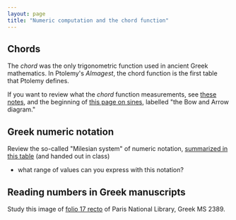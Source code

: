 ```yaml
---
layout: page
title: "Numeric computation and the chord function"
---
```



## Chords


The *chord* was the only trigonometric function used in ancient Greek mathematics.  In Ptolemy's *Almagest*, the chord function is the first table that Ptolemy defines.

If you want to review what the *chord* function measurements, see [these notes](https://www2.clarku.edu/faculty/djoyce/trig/chords.html), and the beginning of [this page on sines](https://www2.clarku.edu/faculty/djoyce/trig/sines.html), labelled "the Bow and Arrow diagram."


## Greek numeric notation

Review the so-called "Milesian system" of numeric notation, [summarized in this table](http://shot.holycross.edu/courses/resources/milesian2.html) (and handed out in class)

- what range of values can you express with this notation?


## Reading numbers in Greek manuscripts

Study this image of [folio 17 recto](http://www.homermultitext.org/ict2/?urn=urn:cite2:gallica:bnf2389imgs.v1:bnf2389_img43) of Paris National Library, Greek MS 2389.
